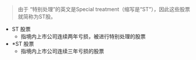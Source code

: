 > 由于 “特别处理”的英文是Special treatment（缩写是“ST”），因此这些股票就简称为ST股。

+ ST 股票
  + 指境内上市公司连续两年亏损，被进行特别处理的股票
+ *ST 股票
  + 指境内上市公司连续三年亏损的股票